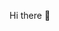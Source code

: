 <!-- <h1 align="center"> -->
Hi there 👋</h1>
<!-- - 📫 How to reach me **luuhoanglong577@gmail.com** -->

<!-- <h3 align="left">Connect with me:</h3>
<p align="left">
</p> -->

<!-- <h3 align="left">Languages and Tools:</h3>
<p align="left"> <a href="https://www.w3schools.com/cpp/" target="_blank" rel="noreferrer"> <img src="https://raw.githubusercontent.com/devicons/devicon/master/icons/cplusplus/cplusplus-original.svg" alt="cplusplus" width="40" height="40"/> </a> </p>
 -->
